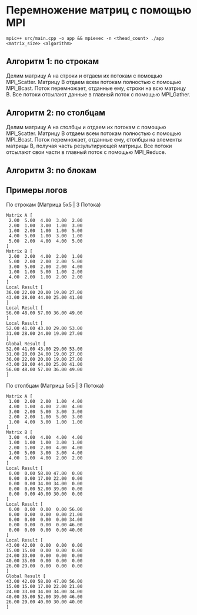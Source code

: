 # Перемножение матриц с помощью MPI

```
mpic++ src/main.cpp -o app && mpiexec -n <thead_count> ./app <matrix_size> <algorithm>
```

## Алгоритм 1: по строкам
Делим матрицу А на строки и отдаем их потокам с помощью MPI_Scatter. Матрицу B отдаем всем потокам полностью с помощью MPI_Bcast. Поток перемножает, отданные ему, строки на всю матрицу B. Все потоки отсылают данные в главный поток с помощью MPI_Gather.

## Алгоритм 2: по столбцам
Делим матрицу А на столбцы и отдаем их потокам с помощью MPI_Scatter. Матрицу B отдаем всем потокам полностью с помощью MPI_Bcast. Поток перемножает, отданные ему, столбцы на элементы матрицы B, получая часть результирующей матрицы. Все потоки отсылают свои части в главный поток с помощью MPI_Reduce.

## Алгоритм 3: по блокам


## Примеры логов

По строкам (Матрица 5x5 | 3 Потока)
```
Matrix A [
 2.00  5.00  4.00  3.00  2.00 
 2.00  1.00  3.00  1.00  3.00 
 1.00  2.00  1.00  1.00  5.00 
 4.00  5.00  1.00  3.00  1.00 
 5.00  2.00  4.00  4.00  5.00 
]
Matrix B [
 2.00  2.00  4.00  2.00  1.00 
 5.00  2.00  2.00  2.00  5.00 
 3.00  5.00  2.00  2.00  4.00 
 1.00  1.00  5.00  1.00  2.00 
 4.00  2.00  1.00  2.00  2.00 
]
Local Result [
36.00 22.00 20.00 19.00 27.00 
43.00 28.00 44.00 25.00 41.00 
]
Local Result [
56.00 48.00 57.00 36.00 49.00 
]
Local Result [
52.00 41.00 43.00 29.00 53.00 
31.00 28.00 24.00 19.00 27.00 
]
Global Result [
52.00 41.00 43.00 29.00 53.00 
31.00 28.00 24.00 19.00 27.00 
36.00 22.00 20.00 19.00 27.00 
43.00 28.00 44.00 25.00 41.00 
56.00 48.00 57.00 36.00 49.00 
]
```

По столбцам (Матрица 5x5 | 3 Потока)
```
Matrix A [
 1.00  2.00  2.00  1.00  4.00 
 4.00  1.00  4.00  2.00  4.00 
 3.00  2.00  5.00  3.00  3.00 
 2.00  2.00  1.00  5.00  3.00 
 1.00  4.00  3.00  1.00  1.00 
]
Matrix B [
 3.00  4.00  4.00  4.00  4.00 
 1.00  1.00  1.00  3.00  1.00 
 2.00  1.00  2.00  4.00  4.00 
 1.00  5.00  3.00  3.00  4.00 
 4.00  1.00  4.00  2.00  2.00 
]
Local Result [
 0.00  0.00 58.00 47.00  0.00 
 0.00  0.00 17.00 22.00  0.00 
 0.00  0.00 34.00 34.00  0.00 
 0.00  0.00 52.00 39.00  0.00 
 0.00  0.00 40.00 30.00  0.00 
]
Local Result [
 0.00  0.00  0.00  0.00 56.00 
 0.00  0.00  0.00  0.00 21.00 
 0.00  0.00  0.00  0.00 34.00 
 0.00  0.00  0.00  0.00 46.00 
 0.00  0.00  0.00  0.00 40.00 
]
Local Result [
43.00 42.00  0.00  0.00  0.00 
15.00 15.00  0.00  0.00  0.00 
24.00 33.00  0.00  0.00  0.00 
40.00 35.00  0.00  0.00  0.00 
26.00 29.00  0.00  0.00  0.00 
]
Global Result [
43.00 42.00 58.00 47.00 56.00 
15.00 15.00 17.00 22.00 21.00 
24.00 33.00 34.00 34.00 34.00 
40.00 35.00 52.00 39.00 46.00 
26.00 29.00 40.00 30.00 40.00 
]
```
